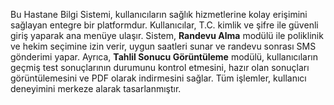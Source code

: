 Bu Hastane Bilgi Sistemi, kullanıcıların sağlık hizmetlerine kolay erişimini sağlayan entegre bir platformdur. Kullanıcılar, T.C. kimlik ve şifre ile güvenli giriş yaparak ana menüye ulaşır. Sistem, **Randevu Alma** modülü ile poliklinik ve hekim seçimine izin verir, uygun saatleri sunar ve randevu sonrası SMS gönderimi yapar. Ayrıca, **Tahlil Sonucu Görüntüleme** modülü, kullanıcıların geçmiş test sonuçlarının durumunu kontrol etmesini, hazır olan sonuçları görüntülemesini ve PDF olarak indirmesini sağlar. Tüm işlemler, kullanıcı deneyimini merkeze alarak tasarlanmıştır.
